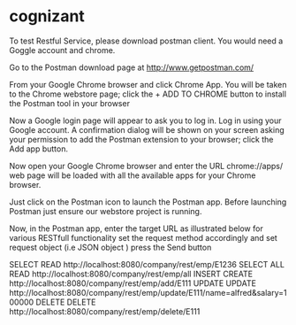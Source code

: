 # cognizant
To test Restful Service, please download postman client. You would need a Goggle account and chrome.

Go to the Postman download page at http://www.getpostman.com/

From your Google Chrome browser and click Chrome App. 
You will be taken to the Chrome webstore page; click the + ADD TO CHROME button to install the Postman tool in your browser

Now a Google login page will appear to ask you to log in. Log in using your Google account. 
A confirmation dialog will be shown on your screen asking your permission to add the Postman extension to your browser; 
click the Add app button. 

Now open your Google Chrome browser and enter the URL chrome://apps/
web page will be loaded with all the available apps for your Chrome browser. 

Just click on the Postman icon to launch the Postman app. Before launching Postman just ensure our webstore project is running.

Now, in the Postman app, enter the target URL as illustrated below for various RESTfull functionality
set the request method accordingly and set request object (i.e JSON object ) press the Send button

SELECT	READ	http://localhost:8080/company/rest/emp/E1236
SELECT ALL	READ	http://localhost:8080/company/rest/emp/all
INSERT	CREATE	http://localhost:8080/company/rest/emp/add/E111
UPDATE	UPDATE	http://localhost:8080/company/rest/emp/update/E111/name=alfred&salary=100000
DELETE	DELETE	http://localhost:8080/company/rest/emp/delete/E111

